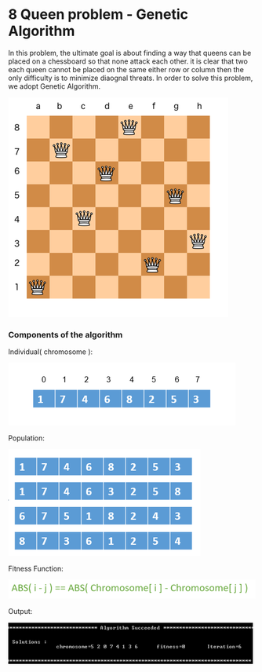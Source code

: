 # 8 Queen problem - Genetic Algorithm
In this problem, the ultimate goal is about finding a way that queens can be placed on a chessboard so that none attack each other. it is clear that two each queen cannot be placed on the same either row or column then the only difficulty is to minimize diaognal threats. In order to solve this problem, we adopt Genetic Algorithm.

![alt text](https://github.com/ParsProgrammer/8queen-EA/blob/master/Picture1.png?raw=true)

### Components of the algorithm
Individual( chromosome ):

![alt text](https://github.com/ParsProgrammer/8queen-EA/blob/master/ind.png?raw=true)


Population:

![alt text](https://github.com/ParsProgrammer/8queen-EA/blob/master/pop.png?raw=true)

Fitness Function:

![alt text](https://github.com/ParsProgrammer/8queen-EA/blob/master/fitness.png?raw=true)

Output:

![alt text](https://github.com/ParsProgrammer/8queen-EA/blob/master/Picture2.png?raw=true)

